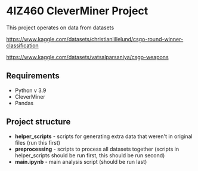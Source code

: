# 4IZ460 CleverMiner Project
This project operates on data from datasets

https://www.kaggle.com/datasets/christianlillelund/csgo-round-winner-classification

https://www.kaggle.com/datasets/vatsalparsaniya/csgo-weapons

## Requirements
- Python v 3.9
- CleverMiner
- Pandas

## Project structure
 * **helper_scripts** - scripts for generating extra data that weren't in original files
   (run this first)
 * **preprocessing** - scripts to process all datasets together (scripts in helper_scripts 
should be run first, this should be run second)
 * **main.ipynb** - main analysis script (should be run last)
 
